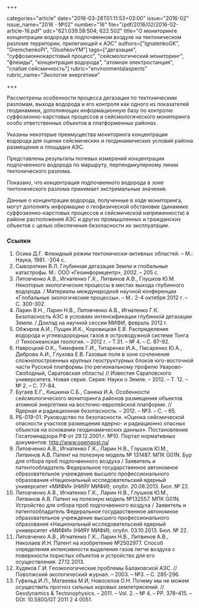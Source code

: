 +++

categories="article"
date="2016-03-28T01:11:53+03:00"
issue="2016-02"
issue_name="2016 - №02"
number="16"
file="/pdf/2016/02/2016-02-article-16.pdf"
udc="621.039.58:504; 622.502"
title="О мониторинге концентрации водорода в подпочвенном воздухе на тектоническом разломе территории, прилегающей к АЭС"
authors=["IgnatenkoGK", "GremchenkoPI", "GlushkovYM"]
tags=["дегазация", "суффозионнокарстовый процесс", "сейсмологический мониторинг", "флюиды", "концентрация водорода", "атомная электростанция", "слабая сейсмичность"]
rubric="environmentalaspects"
rubric_name="Экология энергетики"

+++

Рассмотрены особенности процесса дегазации по тектоническим разломам, выхода водорода и его контроля как одного из показателей геодинамики, дополняющих информационную базу по контролю суффозионно-карстовых процессов и сейсмологического мониторинга особо ответственных объектов в платформенных районах. 

Указаны некоторые преимущества мониторинга концентрации водорода для оценки сейсмических и геодинамических условий района размещения и площадки АЭС. 

Представлены результаты полевых измерений концентрации подпочвенного водорода по маршруту, перпендикулярному линии тектонического разлома. 

Показано, что концентрация подпочвенного водорода в зоне тектонического разлома принимает экстремальные значения. 

Данные о концентрации водорода, полученные в ходе мониторинга, могут дополнять информацию о геофизической обстановке (динамике суффозионно-карстовых процессов и сейсмической напряженности) в районе расположения АЭС и других промышленных и гражданских объектов с целью обеспечения безопасности их эксплуатации.

### Ссылки

1. Осика Д.Г. Флюидный режим тектонически-активных областей. – М.: Наука, 1981. -204 с.
2. Сывороткин В.Л. Глубинная дегазация Земли и глобальные катастрофы. М.: ООО «Геоинформцентр», 2002. – 205 с.
3. Литовченко А.В., Игнатенко Г.К., Литвинов А.В., Глушков Ю.М. Некоторые экологические процессы в местах выхода глубинного водорода. / Материалы международной научной конференции «Глобальные экологические процессы». – М.: 2-4 октября 2012 г. – С. 300-302.
4. Ларин В.Н., Ларин Н.В., Литовченко А.В., Игнатенко Г.К. Безопасность АЭС в условиях интенсификации глубинной дегазации Земли. / Доклад на научной сессии МИФИ, февраль 2012 г.
5. Обжиров А.И., Пущин И.К., Коровицкая Е.В. Распределение водорода и углеводородных газов в островодужной системе Тонга // Тихоокеанская геология. – 2012 г. – Т.31. – № 4. – С. 87-92.
6. Навроцкий О.К., Тимофеев Г.И., Титаренко И.А., Писаренко Ю.А., Диброва А.И., Глухова Е.В. Газовые поля в зоне сочленения сложнопостроенных крупных геоструктурных блоков юго-восточной части Русской платформы (по региональному профилю Уварово-Свободный, Саратовская область) // Известия Саратовского университета. Новая серия. Серия: Науки о Земле. – 2012. – Т. 12. – № 2. – С. 77-84.
7. Бугаев Е.Г., Кишкина С.Б., Санина И.А. Особенности сейсмологического мониторинга районов размещения объектов атомной энергетики на восточно-европейской платформе. // Ядерная и радиационная безопасность. – 2012. – №3. – С. – 65.
8. РБ-019-01. Руководство по безопасности. «Оценка сейсмической опасности участков размещения ядерно- и радиационно опасных объектов на основании геодинамических данных». Постановление Госатомнадзора РФ от 29.12.2001 г. №10. Портал нормативных документов: http://www.opengost.ru/
9. Литовченко А.В., Игнатенко Г.К., Ларин Н.В., Глушков Ю.М., Литвинов А.В. Патент на полезную модель № 131487. МПК G01N. Бур для отбора проб подпочвенного воздуха / Заявитель и патентообладатель Федеральное государственное автономное образовательное учреждение высшего профессионального образования «Национальный исследовательский ядерный университет «МИФИ» (НИЯУ МИФИ); опубл. 20.08.2013. Бюл. № 22.
10. Литовченко А.В., Игнатенко Г.К., Ларин Н.В., Глушков Ю.М., Литвинов А.В. Патент на полезную модель №132557. МПК G01N. Устройство для отбора проб подпочвенного воздуха / Заявитель и патентообладатель Федеральное государственное автономное образовательное учреждение высшего профессионального образования «Национальный исследовательский ядерный университет «МИФИ» (НИЯУ МИФИ); опубл. 03.10.2013. Бюл. № 22.
11. Литовченко А.В., Игнатенко Г.К., Ларин Н.В., Литвинов А.В., Николаев И.Н. Патент на изобретение №2502977. Способ определения интенсивности выделения газов легче воздуха с поверхности пористых объектов и устройство для его осуществления. 27.12.2013.
12. Худяков Г.И. Геоэкологические проблемы Балаковской АЭС. // Поволжский экологический журнал. – 2003. – №3. – С. 285-296.
13. Гуфельд И.Л., Матвеева М.И, Новоселов О.Н. Почему мы не можем осуществить прогноз сильных коровых землетрясений. // Geodynamics & Tectonophysics. – 2011. – Vol. 2. – № 4. – PP. 378–415. – DOI: 10.5800/GT 2011 2 4 0051.